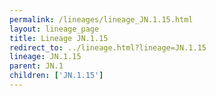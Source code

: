 ```yaml
---
permalink: /lineages/lineage_JN.1.15.html
layout: lineage_page
title: Lineage JN.1.15
redirect_to: ../lineage.html?lineage=JN.1.15
lineage: JN.1.15
parent: JN.1
children: ['JN.1.15']
---
```

